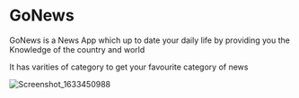 # GoNews
GoNews is a News App which up to date your daily life by providing you the Knowledge of the country and world

It has varities of category to get your favourite category of news




![Screenshot_1633450988](https://user-images.githubusercontent.com/78685202/136068765-6f4e586c-a5a2-476c-a95c-aa731e984206.png)

